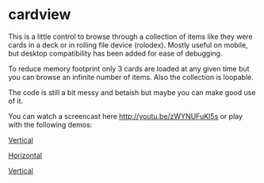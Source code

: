 cardview
========

This is a little control to browse through a collection of items like they were cards in a deck or in rolling file device (rolodex). Mostly useful on mobile, but desktop compatibility has been added for ease of debugging.

To reduce memory footprint only 3 cards are loaded at any given time but you can browse an infinite number of items. Also the collection is loopable.

The code is still a bit messy and betaish but maybe you can make good use of it.

You can watch a screencast here http://youtu.be/zWYNUFuKI5s or play with the following demos:

[Vertical](http://lab.cubiq.org/cardview/demos/simple/)

[Horizontal](http://lab.cubiq.org/cardview/demos/horizontal/)

[Vertical](http://lab.cubiq.org/cardview/demos/zoom/)
